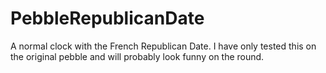 # PebbleRepublicanDate
A normal clock with the French Republican Date. I have only tested this on the original pebble and will probably look funny on the round.
